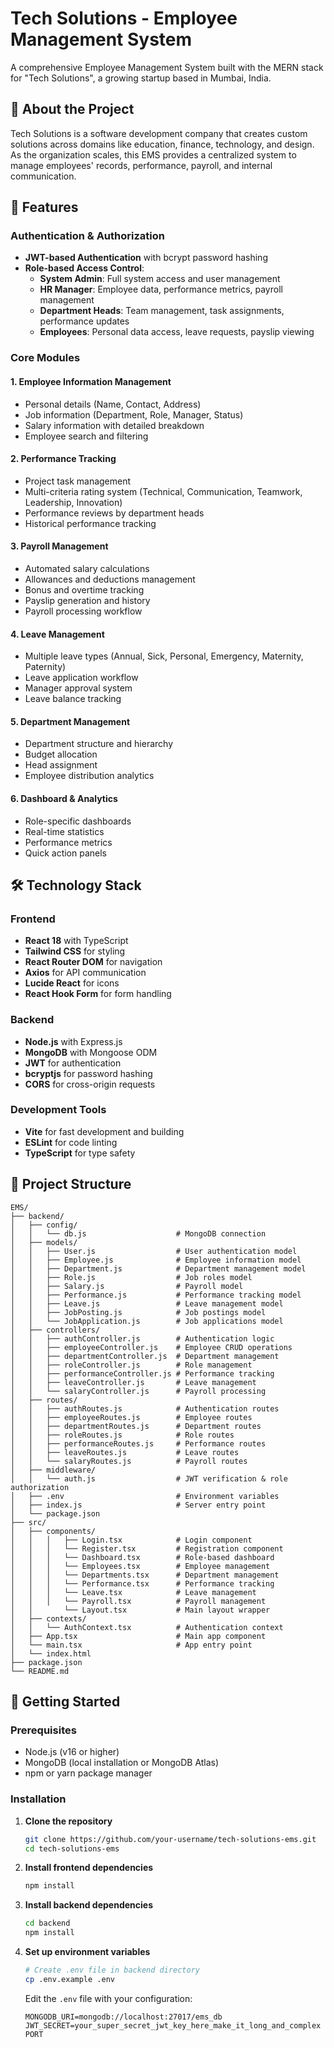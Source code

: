 # Tech Solutions - Employee Management System

A comprehensive Employee Management System built with the MERN stack for "Tech Solutions", a growing startup based in Mumbai, India.

## 🏢 About the Project

Tech Solutions is a software development company that creates custom solutions across domains like education, finance, technology, and design. As the organization scales, this EMS provides a centralized system to manage employees' records, performance, payroll, and internal communication.

## 🚀 Features

### Authentication & Authorization

- **JWT-based Authentication** with bcrypt password hashing
- **Role-based Access Control**:
  - **System Admin**: Full system access and user management
  - **HR Manager**: Employee data, performance metrics, payroll management
  - **Department Heads**: Team management, task assignments, performance updates
  - **Employees**: Personal data access, leave requests, payslip viewing

### Core Modules

#### 1. Employee Information Management

- Personal details (Name, Contact, Address)
- Job information (Department, Role, Manager, Status)
- Salary information with detailed breakdown
- Employee search and filtering

#### 2. Performance Tracking

- Project task management
- Multi-criteria rating system (Technical, Communication, Teamwork, Leadership, Innovation)
- Performance reviews by department heads
- Historical performance tracking

#### 3. Payroll Management

- Automated salary calculations
- Allowances and deductions management
- Bonus and overtime tracking
- Payslip generation and history
- Payroll processing workflow

#### 4. Leave Management

- Multiple leave types (Annual, Sick, Personal, Emergency, Maternity, Paternity)
- Leave application workflow
- Manager approval system
- Leave balance tracking

#### 5. Department Management

- Department structure and hierarchy
- Budget allocation
- Head assignment
- Employee distribution analytics

#### 6. Dashboard & Analytics

- Role-specific dashboards
- Real-time statistics
- Performance metrics
- Quick action panels

## 🛠️ Technology Stack

### Frontend

- **React 18** with TypeScript
- **Tailwind CSS** for styling
- **React Router DOM** for navigation
- **Axios** for API communication
- **Lucide React** for icons
- **React Hook Form** for form handling

### Backend

- **Node.js** with Express.js
- **MongoDB** with Mongoose ODM
- **JWT** for authentication
- **bcryptjs** for password hashing
- **CORS** for cross-origin requests

### Development Tools

- **Vite** for fast development and building
- **ESLint** for code linting
- **TypeScript** for type safety

## 📁 Project Structure

```
EMS/
├── backend/
│   ├── config/
│   │   └── db.js                    # MongoDB connection
│   ├── models/
│   │   ├── User.js                  # User authentication model
│   │   ├── Employee.js              # Employee information model
│   │   ├── Department.js            # Department management model
│   │   ├── Role.js                  # Job roles model
│   │   ├── Salary.js                # Payroll model
│   │   ├── Performance.js           # Performance tracking model
│   │   ├── Leave.js                 # Leave management model
│   │   ├── JobPosting.js            # Job postings model
│   │   └── JobApplication.js        # Job applications model
│   ├── controllers/
│   │   ├── authController.js        # Authentication logic
│   │   ├── employeeController.js    # Employee CRUD operations
│   │   ├── departmentController.js  # Department management
│   │   ├── roleController.js        # Role management
│   │   ├── performanceController.js # Performance tracking
│   │   ├── leaveController.js       # Leave management
│   │   └── salaryController.js      # Payroll processing
│   ├── routes/
│   │   ├── authRoutes.js            # Authentication routes
│   │   ├── employeeRoutes.js        # Employee routes
│   │   ├── departmentRoutes.js      # Department routes
│   │   ├── roleRoutes.js            # Role routes
│   │   ├── performanceRoutes.js     # Performance routes
│   │   ├── leaveRoutes.js           # Leave routes
│   │   └── salaryRoutes.js          # Payroll routes
│   ├── middleware/
│   │   └── auth.js                  # JWT verification & role authorization
│   ├── .env                         # Environment variables
│   ├── index.js                     # Server entry point
│   └── package.json
├── src/
│   ├── components/
│   │   │   ├── Login.tsx            # Login component
│   │   │   └── Register.tsx         # Registration component
│   │   │   └── Dashboard.tsx        # Role-based dashboard
│   │   │   └── Employees.tsx        # Employee management
│   │   │   └── Departments.tsx      # Department management
│   │   │   └── Performance.tsx      # Performance tracking
│   │   │   └── Leave.tsx            # Leave management
│   │   │   └── Payroll.tsx          # Payroll management
│   │       └── Layout.tsx           # Main layout wrapper
│   ├── contexts/
│   │   └── AuthContext.tsx          # Authentication context
│   ├── App.tsx                      # Main app component
│   └── main.tsx                     # App entry point
│   └── index.html                   
├── package.json
└── README.md
```

## 🚀 Getting Started

### Prerequisites

- Node.js (v16 or higher)
- MongoDB (local installation or MongoDB Atlas)
- npm or yarn package manager

### Installation

1. **Clone the repository**

   ```bash
   git clone https://github.com/your-username/tech-solutions-ems.git
   cd tech-solutions-ems
   ```

2. **Install frontend dependencies**

   ```bash
   npm install
   ```

3. **Install backend dependencies**

   ```bash
   cd backend
   npm install
   ```

4. **Set up environment variables**

   ```bash
   # Create .env file in backend directory
   cp .env.example .env
   ```

   Edit the `.env` file with your configuration:

   ```env
   MONGODB_URI=mongodb://localhost:27017/ems_db
   JWT_SECRET=your_super_secret_jwt_key_here_make_it_long_and_complex
   PORT
   ```
